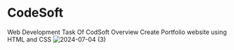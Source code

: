# CodeSoft
Web Development Task Of CodSoft
Overview 
        Create Portfolio website using HTML and CSS
  ![2024-07-04 (3)](https://github.com/Ronitraj95/CodeSoft/assets/149725406/1ccd524c-bd64-4ab6-844f-931e23e597d2)
